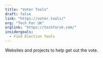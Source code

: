 ```yaml
---
title: "Voter Tools"
draft: false
link: "https://voter.tools/"
org: "Tech For UK"
orglink: "https://techforuk.com/"
insidergoals:
  - Find Election Tools
---
```


Websites and projects to help get out the vote.

<!--more-->
